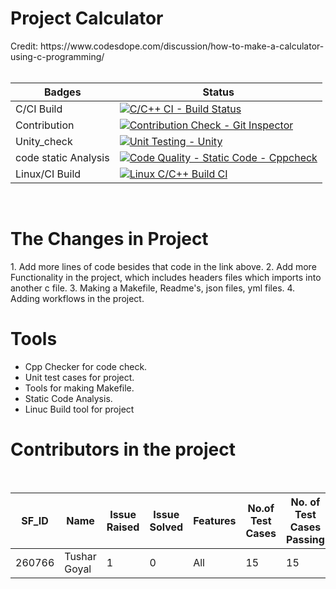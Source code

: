 <h1> Project Calculator </h1>
Credit:  https://www.codesdope.com/discussion/how-to-make-a-calculator-using-c-programming/
<br></br>

| Badges   | Status  |  
| -------- |-------    |
|C/CI Build | [![C/C++ CI - Build Status](https://github.com/Tushar934/LTTS-STEPIN-MINI-PROJECT/actions/workflows/c-cpp.yml/badge.svg)](https://github.com/Tushar934/LTTS-STEPIN-MINI-PROJECT/actions/workflows/c-cpp.yml)         
| Contribution         |[![Contribution Check - Git Inspector](https://github.com/Tushar934/LTTS-STEPIN-MINI-PROJECT/actions/workflows/git_inspector.yml/badge.svg)](https://github.com/Tushar934/LTTS-STEPIN-MINI-PROJECT/actions/workflows/git_inspector.yml)|
| Unity_check         |[![Unit Testing - Unity](https://github.com/Tushar934/LTTS-STEPIN-MINI-PROJECT/actions/workflows/unity_check.yml/badge.svg)](https://github.com/Tushar934/LTTS-STEPIN-MINI-PROJECT/actions/workflows/unity_check.yml)|
| code static  Analysis              |[![Code Quality - Static Code - Cppcheck](https://github.com/Tushar934/LTTS-STEPIN-MINI-PROJECT/actions/workflows/cppcheck.yml/badge.svg)](https://github.com/Tushar934/LTTS-STEPIN-MINI-PROJECT/actions/workflows/cppcheck.yml)|
| Linux/CI Build           |[![Linux C/C++ Build CI](https://github.com/Tushar934/LTTS-STEPIN-MINI-PROJECT/actions/workflows/linux_cpp.yml/badge.svg)](https://github.com/Tushar934/LTTS-STEPIN-MINI-PROJECT/actions/workflows/linux_cpp.yml)|
<br>

<h1>The Changes in Project</h1>
1. Add more lines of code besides that code in the link above.
2. Add more Functionality in the project, which includes headers files which imports into another c file.
3. Making a Makefile, Readme's, json files, yml files.
4. Adding workflows in the project.

<h1>Tools</h1>

* Cpp Checker for code check.
* Unit test cases for project.
* Tools for making Makefile.
* Static Code Analysis.
* Linuc Build tool for project

<h1> Contributors in the project</h1>
<br>

|  SF_ID  |  Name  | Issue Raised| Issue Solved| Features |No.of Test Cases| No. of Test Cases Passing|
| --------| ------- |-----------|-------------|---------|-----------------|--------------------------|
| 260766  | Tushar Goyal|1      | 0           | All     |15               |15                        |
<br>



